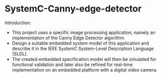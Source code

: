 # SystemC-Canny-edge-detector
<div>
Introduction: 
</div>
<ul>
  <li>This project uses a specific image processing application, namely an implementation of the Canny Edge Detector algorithm.
  <li> Design a suitable embedded system model of this application and describe it in the IEEE SystemC System-Level Description Language (SLDL).
  <li>The created embedded specification model will then be simulated for functional validation and later also be refined for real-time implementation on an embedded platform with a digital video camera.
</ul>
